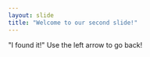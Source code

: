 ```yaml
---
layout: slide
title: "Welcome to our second slide!"
---
```

"I found it!"
Use the left arrow to go back!
